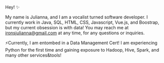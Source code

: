  Hey! ✨

 My name is Julianna, and I am a vocalist turned software developer.
 I currently work in Java, SQL, HTML, CSS, Javascript, Vue.js, and Boostrap,
 but my current obsession is with data!
 You may reach me at ironsjulianna@gmail.com at any time, for any questions or inquiries.
  
 ⚡Currently, I am entombed in a Data Management Cert! 
 I am experiencing Python for the first time and gaining exposure to Hadoop, Hive, Spark,
 and many other services&tools!
<!--
**JuliannaCynthia/JuliannaCynthia** is a ✨ _special_ ✨ repository because its `README.md` (this file) appears on your GitHub profile.

Here are some ideas to get you started:

- 🔭 I’m currently working on ...
- 🌱 I’m currently learning ...
- 👯 I’m looking to collaborate on ...
- 🤔 I’m looking for help with ...
- 💬 Ask me about ...
- 📫 How to reach me: ...
- 😄 Pronouns: ...
- ⚡ Fun fact: ...
-->

